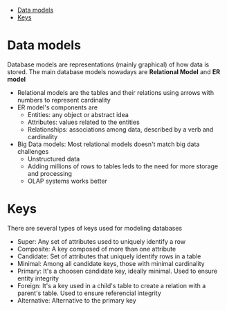 - [Data models](#data-models)
- [Keys](#keys)

# Data models
Database models are representations (mainly graphical) of how data is stored. The main database models nowadays are **Relational Model** and **ER model**
+ Relational models are the tables and their relations using arrows with numbers to represent cardinality
+ ER model's components are
  - Entities: any object or abstract idea
  - Attributes: values related to the entities
  - Relationships: associations among data, described by a verb and cardinality
+ Big Data models: Most relational models doesn't match big data challenges
  - Unstructured data
  - Adding millions of rows to tables leds to the need for more storage and processing
  - OLAP systems works better

# Keys
There are several types of keys used for modeling databases
+ Super: Any set of attributes used to uniquely identify a row
+ Composite: A key composed of more than one attribute
+ Candidate: Set of attributes that uniquely identify rows in a table
+ Minimal: Among all candidate keys, those with minimal cardinality
+ Primary: It's a choosen candidate key, ideally minimal. Used to ensure entity integrity
+ Foreign: It's a key used in a child's table to create a relation with a parent's table. Used to ensure referencial integrity
+ Alternative: Alternative to the primary key